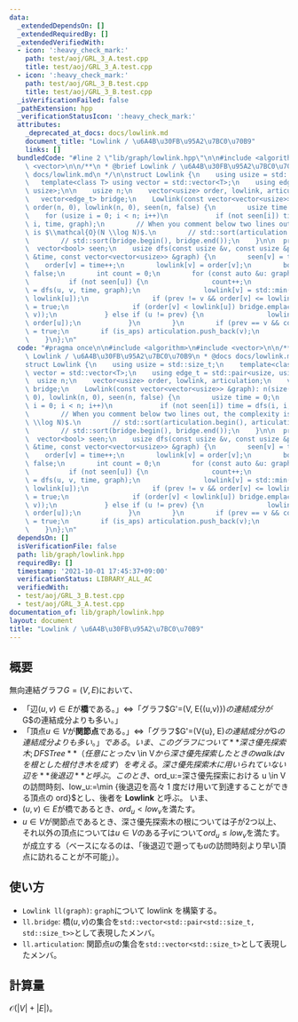 ```yaml
---
data:
  _extendedDependsOn: []
  _extendedRequiredBy: []
  _extendedVerifiedWith:
  - icon: ':heavy_check_mark:'
    path: test/aoj/GRL_3_A.test.cpp
    title: test/aoj/GRL_3_A.test.cpp
  - icon: ':heavy_check_mark:'
    path: test/aoj/GRL_3_B.test.cpp
    title: test/aoj/GRL_3_B.test.cpp
  _isVerificationFailed: false
  _pathExtension: hpp
  _verificationStatusIcon: ':heavy_check_mark:'
  attributes:
    _deprecated_at_docs: docs/lowlink.md
    document_title: "Lowlink / \u6A4B\u30FB\u95A2\u7BC0\u70B9"
    links: []
  bundledCode: "#line 2 \"lib/graph/lowlink.hpp\"\n\n#include <algorithm>\n#include\
    \ <vector>\n\n/**\n * @brief Lowlink / \u6A4B\u30FB\u95A2\u7BC0\u70B9\n * @docs\
    \ docs/lowlink.md\n */\n\nstruct Lowlink {\n    using usize = std::size_t;\n \
    \   template<class T> using vector = std::vector<T>;\n    using edge_t = std::pair<usize,\
    \ usize>;\n\n    usize n;\n    vector<usize> order, lowlink, articulation;\n \
    \   vector<edge_t> bridge;\n    Lowlink(const vector<vector<usize>> &graph): n(size(graph)),\
    \ order(n, 0), lowlink(n, 0), seen(n, false) {\n        usize time = 0;\n    \
    \    for (usize i = 0; i < n; i++)\n            if (not seen[i]) time = dfs(i,\
    \ i, time, graph);\n        // When you comment below two lines out, the complexity\
    \ is $\\mathcal{O}(N \\log N)$.\n        // std::sort(articulation.begin(), articulation.end());\n\
    \        // std::sort(bridge.begin(), bridge.end());\n    }\n\n  private:\n  \
    \  vector<bool> seen;\n    usize dfs(const usize &v, const usize &prev, usize\
    \ &time, const vector<vector<usize>> &graph) {\n        seen[v] = true;\n    \
    \    order[v] = time++;\n        lowlink[v] = order[v];\n        bool is_aps =\
    \ false;\n        int count = 0;\n        for (const auto &u: graph[v]) {\n  \
    \          if (not seen[u]) {\n                count++;\n                time\
    \ = dfs(u, v, time, graph);\n                lowlink[v] = std::min(lowlink[v],\
    \ lowlink[u]);\n                if (prev != v && order[v] <= lowlink[u]) is_aps\
    \ = true;\n                if (order[v] < lowlink[u]) bridge.emplace_back(std::minmax(u,\
    \ v));\n            } else if (u != prev) {\n                lowlink[v] = std::min(lowlink[v],\
    \ order[u]);\n            }\n        }\n        if (prev == v && count >= 2) is_aps\
    \ = true;\n        if (is_aps) articulation.push_back(v);\n        return time;\n\
    \    }\n};\n"
  code: "#pragma once\n\n#include <algorithm>\n#include <vector>\n\n/**\n * @brief\
    \ Lowlink / \u6A4B\u30FB\u95A2\u7BC0\u70B9\n * @docs docs/lowlink.md\n */\n\n\
    struct Lowlink {\n    using usize = std::size_t;\n    template<class T> using\
    \ vector = std::vector<T>;\n    using edge_t = std::pair<usize, usize>;\n\n  \
    \  usize n;\n    vector<usize> order, lowlink, articulation;\n    vector<edge_t>\
    \ bridge;\n    Lowlink(const vector<vector<usize>> &graph): n(size(graph)), order(n,\
    \ 0), lowlink(n, 0), seen(n, false) {\n        usize time = 0;\n        for (usize\
    \ i = 0; i < n; i++)\n            if (not seen[i]) time = dfs(i, i, time, graph);\n\
    \        // When you comment below two lines out, the complexity is $\\mathcal{O}(N\
    \ \\log N)$.\n        // std::sort(articulation.begin(), articulation.end());\n\
    \        // std::sort(bridge.begin(), bridge.end());\n    }\n\n  private:\n  \
    \  vector<bool> seen;\n    usize dfs(const usize &v, const usize &prev, usize\
    \ &time, const vector<vector<usize>> &graph) {\n        seen[v] = true;\n    \
    \    order[v] = time++;\n        lowlink[v] = order[v];\n        bool is_aps =\
    \ false;\n        int count = 0;\n        for (const auto &u: graph[v]) {\n  \
    \          if (not seen[u]) {\n                count++;\n                time\
    \ = dfs(u, v, time, graph);\n                lowlink[v] = std::min(lowlink[v],\
    \ lowlink[u]);\n                if (prev != v && order[v] <= lowlink[u]) is_aps\
    \ = true;\n                if (order[v] < lowlink[u]) bridge.emplace_back(std::minmax(u,\
    \ v));\n            } else if (u != prev) {\n                lowlink[v] = std::min(lowlink[v],\
    \ order[u]);\n            }\n        }\n        if (prev == v && count >= 2) is_aps\
    \ = true;\n        if (is_aps) articulation.push_back(v);\n        return time;\n\
    \    }\n};\n"
  dependsOn: []
  isVerificationFile: false
  path: lib/graph/lowlink.hpp
  requiredBy: []
  timestamp: '2021-10-01 17:45:37+09:00'
  verificationStatus: LIBRARY_ALL_AC
  verifiedWith:
  - test/aoj/GRL_3_B.test.cpp
  - test/aoj/GRL_3_A.test.cpp
documentation_of: lib/graph/lowlink.hpp
layout: document
title: "Lowlink / \u6A4B\u30FB\u95A2\u7BC0\u70B9"
---
```


## 概要
無向連結グラフ$G=(V,E)$において、
- 「辺$(u,v)\in E$が**橋**である。」$\iff$「グラフ$G'=(V, E\{(u,v)})$の連結成分が$G$の連結成分よりも多い。」
- 「頂点$u\in V$が**関節点**である。」$\iff$「グラフ$G'=(V\{u}, E)$の連結成分が$G$の連結成分よりも多い。」
である。
いま、このグラフについて**深さ優先探索木; DFS Tree**（任意にとった$v \in V$から深さ優先探索したときの walk は$v$を根とした根付き木を成す）を考える。
深さ優先探索木に用いられていない辺を**後退辺**と呼ぶ。
このとき、$ord_u:=深さ優先探索における u \in V の訪問時刻$、$low_u:=\min {後退辺を高々 1 度だけ用いて到達することができる頂点の ord}$とし、後者を **Lowlink** と呼ぶ。
いま、
- $(u,v) \in E$が橋であるとき、$ord_u < low_v$を満たす。
- $u \in V$が関節点であるとき、深さ優先探索木の根については子が$2$つ以上、それ以外の頂点については$u \in V$のある子$v$について$ord_u \leq low_v$を満たす。
が成立する（ベースになるのは、「後退辺で遡っても$u$の訪問時刻より早い頂点に訪れることが不可能」）。

## 使い方
- `Lowlink ll(graph)`: `graph`について lowlink を構築する。
- `ll.bridge`: 橋$(u,v)$の集合を`std::vector<std::pair<std::size_t, std::size_t>>`として表現したメンバ。
- `ll.articulation`: 関節点$u$の集合を`std::vector<std::size_t>`として表現したメンバ。

## 計算量
$\mathcal{O}(|V|+|E|)$。
